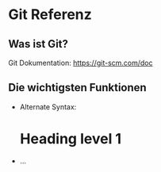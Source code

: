 # Git Referenz

## Was ist Git?

Git Dokumentation: https://git-scm.com/doc

## Die wichtigsten Funktionen

* Alternate Syntax: <h1>Heading level 1</h1>
* ...
